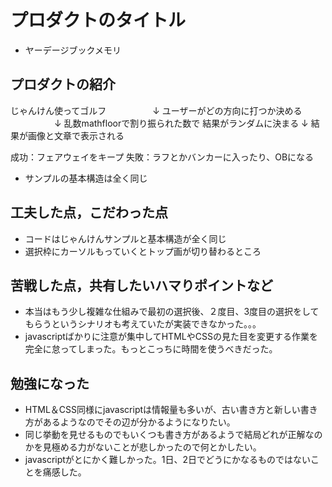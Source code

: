 # プロダクトのタイトル
- ヤーデージブックメモリ
## プロダクトの紹介
じゃんけん使ってゴルフ
　　　　　↓
ユーザーがどの方向に打つか決める
　　　　　↓
乱数mathfloorで割り振られた数で
結果がランダムに決まる
        ↓
結果が画像と文章で表示される

成功：フェアウェイをキープ
失敗：ラフとかバンカーに入ったり、OBになる


- サンプルの基本構造は全く同じ
## 工夫した点，こだわった点
- コードはじゃんけんサンプルと基本構造が全く同じ
- 選択枠にカーソルもっていくとトップ画が切り替わるところ
## 苦戦した点，共有したいハマりポイントなど
- 本当はもう少し複雑な仕組みで最初の選択後、２度目、3度目の選択をしてもらうというシナリオも考えていたが実装できなかった。。。
- javascriptばかりに注意が集中してHTMLやCSSの見た目を変更する作業を完全に怠ってしまった。もっとこっちに時間を使うべきだった。
## 勉強になった
- HTML＆CSS同様にjavascriptは情報量も多いが、古い書き方と新しい書き方があるようなのでその辺が分かるようになりたい。
- 同じ挙動を見せるものでもいくつも書き方があるようで結局どれが正解なのかを見極める力がないことが悲しかったので何とかしたい。
- javascriptがとにかく難しかった。1日、2日でどうにかなるものではないことを痛感した。
